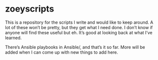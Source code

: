 # zoeyscripts

This is a repository for the scripts I write and would like to keep around. A lot of these won’t be pretty, but they get what I need done. I don’t know if anyone will find these useful but eh. It’s good at looking back at what I’ve learned.

There’s Ansible playbooks in Ansible/, and that’s it so far. More will be added when I can come up with new things to add here.